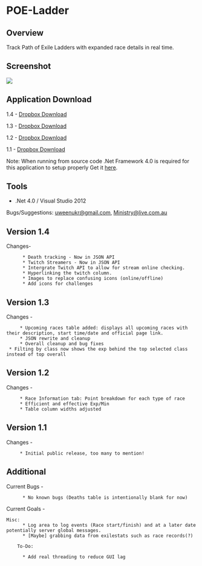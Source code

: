 POE-Ladder
==========

Overview
--------
Track Path of Exile Ladders with expanded race details in real time.

Screenshot
----------
[![](http://i.imgur.com/HF2QwLp.png)](http://i.imgur.com/HF2QwLp.png)

Application Download
---------
1.4 - [Dropbox Download][4]

1.3 - [Dropbox Download][3]

1.2 - [Dropbox Download][2]

1.1 - [Dropbox Download][1]


Note: When running from source code .Net Framework 4.0 is required for this application to setup properly
Get it [here](http://www.microsoft.com/en-au/download/details.aspx?id=17718).


Tools
-----
* .Net 4.0 / Visual Studio 2012

Bugs/Suggestions: 
uweenukr@gmail.com, 
Ministry@live.com.au

Version 1.4
-----------
Changes-

          * Death tracking - Now in JSON API
          * Twitch Streamers - Now in JSON API
          * Intergrate Twitch API to allow for stream online checking.
    	  * Hyperlinking the twitch column.
    	  * Images to replace confusing icons (online/offline)
          * Add icons for challenges
          
Version 1.3
-----------
Changes -

         * Upcoming races table added: displays all upcoming races with their description, start time/date and official page link.
         * JSON rewrite and cleanup
         * Overall cleanup and bug fixes
	 * Filting by class now shows the exp behind the top selected class instead of top overall

Version 1.2
-----------
Changes -

         * Race Information tab: Point breakdown for each type of race
         * Efficient and effective Exp/Min
         * Table column widths adjusted

Version 1.1
-----------
Changes -

         * Initial public release, too many to mention!
         
         
Additional
----------
Current Bugs -

          * No known bugs (Deaths table is intentionally blank for now)

Current Goals -


          
	Misc: 
          * Log area to log events (Race start/finish) and at a later date potentially server global messages.
          * [Maybe] grabbing data from exilestats such as race records(?)
          
        To-Do:
          
          * Add real threading to reduce GUI lag

        
        
[1]: https://dl.dropbox.com/u/31365922/POELadder%201.1.zip
[2]: https://www.dropbox.com/s/g7xpgq5143dqk6l/POELadder%201.2.zip
[3]: https://www.dropbox.com/s/nzsygnr26qtaxv4/POELadder%201.3.zip
[4]: https://dl.dropboxusercontent.com/u/31365922/POELadder%20v1.4.zip
